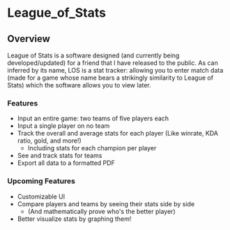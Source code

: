 # League_of_Stats

## Overview
League of Stats is a software designed (and currently being developed/updated) for a friend that I have released to the public. As can inferred by its name, LOS is a stat tracker: allowing you to enter match data (made for a game whose name bears a strikingly similarity to League of Stats) which the software allows you to view later.

### Features
* Input an entire game: two teams of five players each
* Input a single player on no team
* Track the overall and average stats for each player (Like winrate, KDA ratio, gold, and more!)
  * Including stats for each champion per player
* See and track stats for teams
* Export all data to a formatted PDF

### Upcoming Features
* Customizable UI 
* Compare players and teams by seeing their stats side by side
  * (And mathematically prove who's the better player)
* Better visualize stats by graphing them!  
